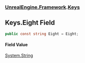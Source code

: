 ### [UnrealEngine.Framework](./UnrealEngine-Framework.md 'UnrealEngine.Framework').[Keys](./Keys.md 'UnrealEngine.Framework.Keys')
## Keys.Eight Field
  
```csharp
public const string Eight = Eight;
```
#### Field Value
[System.String](https://docs.microsoft.com/en-us/dotnet/api/System.String 'System.String')  
